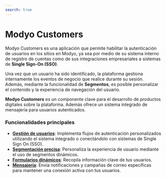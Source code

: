 ```yaml
---
search: true
---
```


# Modyo Customers

Modyo Customers es una aplicación que permite habilitar la autenticación de usuarios en los sitios en Modyo, ya sea por medio de su sistema interno de registro de cuentas como de sus integraciones empresariales a sistemas de **Single Sign-On (SSO)**.

Una vez que un usuario ha sido identificado, la plataforma gestiona internamente los eventos de negocio que realice durante su sesión. Además, mediante la funcionalidad de **Segmentos**, es posible personalizar el contenido y la experiencia de navegación del usuario.

**Modyo Customers** es un componente clave para el desarrollo de productos digitales sobre la plataforma. Además ofrece un sistema integrado de mensajería para usuarios autenticados.

### Funcionalidades principales

- **[Gestión de usuarios](/es/platform/customers/realms.html)**: Implementa flujos de autenticación personalizados utilizando el sistema integrado o conectándolo con sistemas de Single Sign On (SSO).
- **[Segmentación precisa](/es/platform/customers/segments.html)**: Personaliza la experiencia de usuario mediante el uso de segmentos dinámicos.
- **[Formularios dinámicos](/es/platform/customers/forms.html)**: Recopila información clave de tus usuarios.
- **[Mensajería](/es/platform/customers/messaging.html)**: Envía notificaciones y campañas de correo específicas para mantener una conexión activa con tus usuarios.